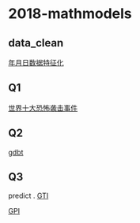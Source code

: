 # 2018-mathmodels

## data_clean
[年月日数据特征化](https://www.jianshu.com/p/0c40f6536b8a) 

## Q1
[世界十大恐怖袭击事件](http://www.360doc.com/content/17/1101/17/49117451_700057774.shtml)


## Q2

[gdbt](http://scikit-learn.org/stable/modules/ensemble.html#classification)

## Q3 

predict .  [GTI](https://en.wikipedia.org/wiki/Global_Terrorism_Index#2017)

[GPI](https://en.wikipedia.org/wiki/Global_Peace_Index)
